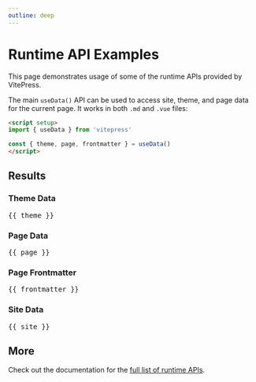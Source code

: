 ```yaml
---
outline: deep
---
```


# Runtime API Examples

This page demonstrates usage of some of the runtime APIs provided by VitePress.

The main `useData()` API can be used to access site, theme, and page data for the current page. It works in both `.md` and `.vue` files:

```md
<script setup>
import { useData } from 'vitepress'

const { theme, page, frontmatter } = useData()
</script>
```

## Results

### Theme Data

<pre>{{ theme }}</pre>

### Page Data

<pre>{{ page }}</pre>

### Page Frontmatter

<pre>{{ frontmatter }}</pre>

### Site Data

<pre>{{ site }}</pre>

<script setup>
import { useData } from 'vitepress'

const { site, theme, page, frontmatter } = useData()
</script>

## More

Check out the documentation for the [full list of runtime APIs](https://vitepress.dev/reference/runtime-api#usedata).
